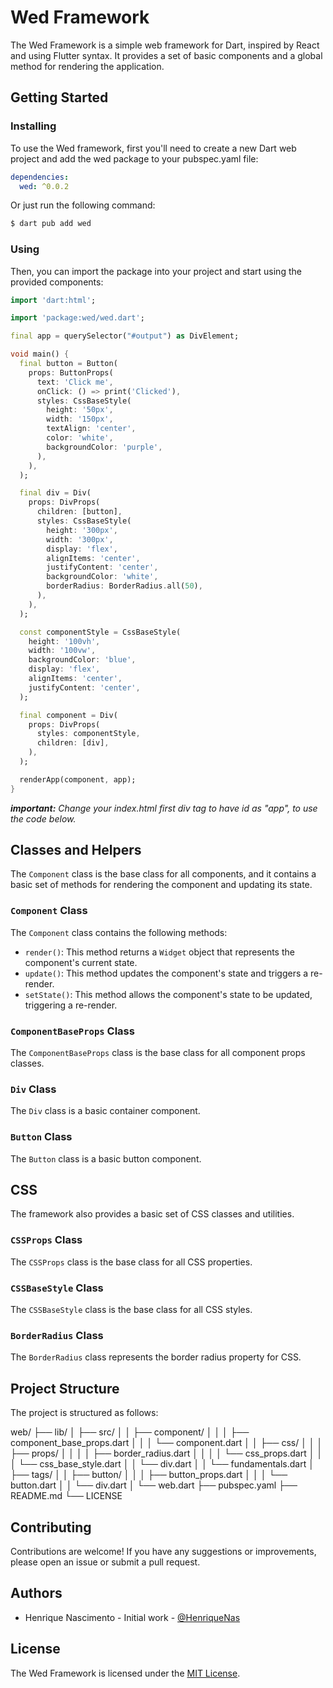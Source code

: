 # Wed Framework

The Wed Framework is a simple web framework for Dart, inspired by React and using Flutter syntax. It provides a set of basic components and a global method for rendering the application.

## Getting Started

### Installing

To use the Wed framework, first you'll need to create a new Dart web project and add the wed package to your pubspec.yaml file:

```yaml
dependencies:
  wed: ^0.0.2
```

Or just run the following command:
```bash
$ dart pub add wed
```

### Using

Then, you can import the package into your project and start using the provided components:

```dart
import 'dart:html';

import 'package:wed/wed.dart';

final app = querySelector("#output") as DivElement;

void main() {
  final button = Button(
    props: ButtonProps(
      text: 'Click me',
      onClick: () => print('Clicked'),
      styles: CssBaseStyle(
        height: '50px',
        width: '150px',
        textAlign: 'center',
        color: 'white',
        backgroundColor: 'purple',
      ),
    ),
  );

  final div = Div(
    props: DivProps(
      children: [button],
      styles: CssBaseStyle(
        height: '300px',
        width: '300px',
        display: 'flex',
        alignItems: 'center',
        justifyContent: 'center',
        backgroundColor: 'white',
        borderRadius: BorderRadius.all(50),
      ),
    ),
  );

  const componentStyle = CssBaseStyle(
    height: '100vh',
    width: '100vw',
    backgroundColor: 'blue',
    display: 'flex',
    alignItems: 'center',
    justifyContent: 'center',
  );

  final component = Div(
    props: DivProps(
      styles: componentStyle,
      children: [div],
    ),
  );

  renderApp(component, app);
}

```

_**important:** Change your index.html first div tag to have id as "app", to use the code below._

## Classes and Helpers

The `Component` class is the base class for all components, and it contains a basic set of methods for rendering the component and updating its state.

### `Component` Class

The `Component` class contains the following methods:

- `render()`: This method returns a `Widget` object that represents the component's current state.
- `update()`: This method updates the component's state and triggers a re-render.
- `setState()`: This method allows the component's state to be updated, triggering a re-render.

### `ComponentBaseProps` Class

The `ComponentBaseProps` class is the base class for all component props classes.

### `Div` Class

The `Div` class is a basic container component.

### `Button` Class

The `Button` class is a basic button component.

## CSS

The framework also provides a basic set of CSS classes and utilities.

### `CSSProps` Class

The `CSSProps` class is the base class for all CSS properties.

### `CSSBaseStyle` Class

The `CSSBaseStyle` class is the base class for all CSS styles.

### `BorderRadius` Class

The `BorderRadius` class represents the border radius property for CSS.


## Project Structure

The project is structured as follows:

web/
├── lib/
│ ├── src/
│ │ ├── component/
│ │ │ ├── component_base_props.dart
│ │ │ └── component.dart
│ │ ├── css/
│ │ │ ├── props/
│ │ │ │ ├── border_radius.dart
│ │ │ │ └── css_props.dart
│ │ │ └── css_base_style.dart
│ │ └── div.dart
│ │ └── fundamentals.dart
│ ├── tags/
│ │ ├── button/
│ │ │ ├── button_props.dart
│ │ │ └── button.dart
│ │ └── div.dart
│ └── web.dart
├── pubspec.yaml
├── README.md
└── LICENSE

## Contributing

Contributions are welcome! If you have any suggestions or improvements, please open an issue or submit a pull request.

## Authors

- Henrique Nascimento - Initial work - [@HenriqueNas](https://github.com/henriquenas)

## License

The Wed Framework is licensed under the [MIT License](./LICENSE).

